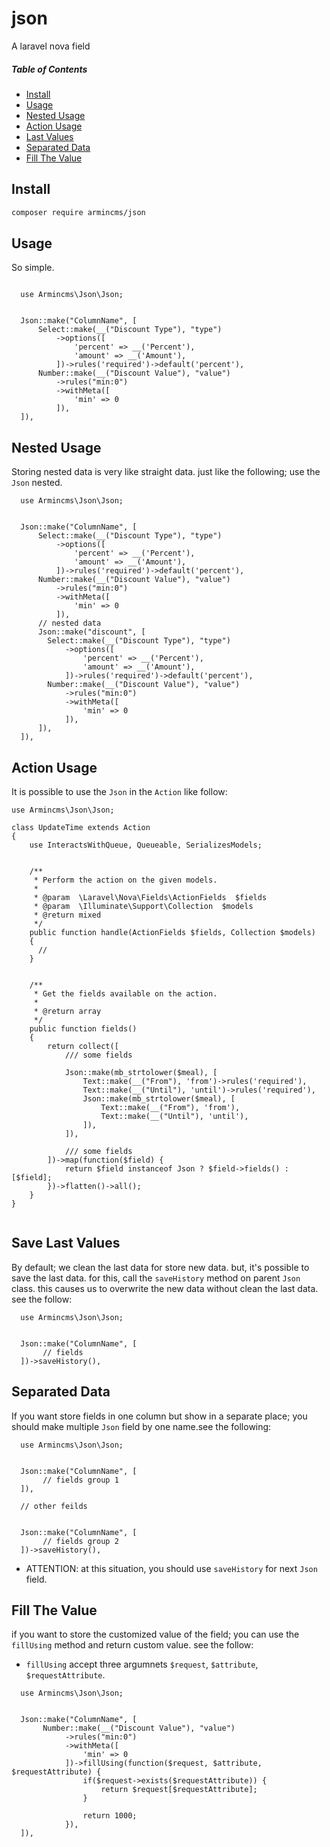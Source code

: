 # json
A laravel nova field 

##### Table of Contents   
* [Install](#install)      
* [Usage](#usage)       
* [Nested Usage](#nested-usage)       
* [Action Usage](#action-usage)       
* [Last Values](#last-values)       
* [Separated Data](#separated-data)       
* [Fill The Value](#fill-the-value)       

## Install
```bash
composer require armincms/json
``` 
  
## Usage 
So simple.

``` 

  use Armincms\Json\Json;  
  

  Json::make("ColumnName", [ 
      Select::make(__("Discount Type"), "type")
          ->options([
              'percent' => __('Percent'),
              'amount' => __('Amount'),
          ])->rules('required')->default('percent'),
      Number::make(__("Discount Value"), "value")
          ->rules("min:0")
          ->withMeta([
              'min' => 0
          ]),   
  ]),

```

## Nested Usage 
Storing nested data is very like straight data. just like the following; use the `Json` nested.


```  
  use Armincms\Json\Json;  
  

  Json::make("ColumnName", [ 
      Select::make(__("Discount Type"), "type")
          ->options([
              'percent' => __('Percent'),
              'amount' => __('Amount'),
          ])->rules('required')->default('percent'),
      Number::make(__("Discount Value"), "value")
          ->rules("min:0")
          ->withMeta([
              'min' => 0
          ]),   
      // nested data
      Json::make("discount", [ 
        Select::make(__("Discount Type"), "type")
            ->options([
                'percent' => __('Percent'),
                'amount' => __('Amount'),
            ])->rules('required')->default('percent'),
        Number::make(__("Discount Value"), "value")
            ->rules("min:0")
            ->withMeta([
                'min' => 0
            ]),   
      ]),
  ]),

```

## Action Usage 
It is possible to use the `Json` in the `Action` like follow:



```  
use Armincms\Json\Json;

class UpdateTime extends Action
{
    use InteractsWithQueue, Queueable, SerializesModels; 


    /**
     * Perform the action on the given models.
     *
     * @param  \Laravel\Nova\Fields\ActionFields  $fields
     * @param  \Illuminate\Support\Collection  $models
     * @return mixed
     */
    public function handle(ActionFields $fields, Collection $models)
    {
      //
    }


    /**
     * Get the fields available on the action.
     *
     * @return array
     */
    public function fields()
    {
        return collect([
            /// some fields
            
            Json::make(mb_strtolower($meal), [
                Text::make(__("From"), 'from')->rules('required'),
                Text::make(__("Until"), 'until')->rules('required'),  
                Json::make(mb_strtolower($meal), [
                    Text::make(__("From"), 'from'),
                    Text::make(__("Until"), 'until'),  
                ]),
            ]),

            /// some fields
        ])->map(function($field) {
            return $field instanceof Json ? $field->fields() : [$field];
        })->flatten()->all();
    }
}


```

## Save Last Values 
By default; we clean the last data for store new data. but, it's possible to save the last data. for this, call the `saveHistory`  method on parent `Json` class. this causes us to overwrite the new data without clean the last data. see the follow:


```  
  use Armincms\Json\Json;  
  

  Json::make("ColumnName", [ 
       // fields
  ])->saveHistory(),

``` 

## Separated Data
If you want store fields in one column but show in a separate place; you should make multiple `Json` field by one name.see the following:

```  
  use Armincms\Json\Json;  
  

  Json::make("ColumnName", [ 
       // fields group 1
  ]),

  // other feilds


  Json::make("ColumnName", [ 
       // fields group 2
  ])->saveHistory(),

``` 


* ATTENTION: at this situation, you should use `saveHistory` for next `Json` field. 


## Fill The Value
if you want to store the customized value of the field; you can use the `fillUsing` 
method and return custom value. see the follow:

* `fillUsing` accept three argumnets `$request`, `$attribute`, `$requestAttribute`.

```  
  use Armincms\Json\Json;  
  

  Json::make("ColumnName", [ 
       Number::make(__("Discount Value"), "value")
            ->rules("min:0")
            ->withMeta([
                'min' => 0
            ])->fillUsing(function($request, $attribute, $requestAttribute) {
                if($request->exists($requestAttribute)) { 
                    return $request[$requestAttribute];
                }

                return 1000;
            }), 
  ]),
  
```